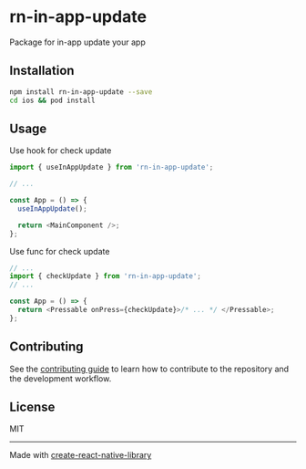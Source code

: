 # rn-in-app-update

Package for in-app update your app

## Installation

```sh
npm install rn-in-app-update --save
cd ios && pod install
```

## Usage

Use hook for check update

```js
import { useInAppUpdate } from 'rn-in-app-update';

// ...

const App = () => {
  useInAppUpdate();

  return <MainComponent />;
};
```

Use func for check update

```js
// ...
import { checkUpdate } from 'rn-in-app-update';
// ...

const App = () => {
  return <Pressable onPress={checkUpdate}>/* ... */ </Pressable>;
};
```

## Contributing

See the [contributing guide](CONTRIBUTING.md) to learn how to contribute to the repository and the development workflow.

## License

MIT

---

Made with [create-react-native-library](https://github.com/callstack/react-native-builder-bob)

